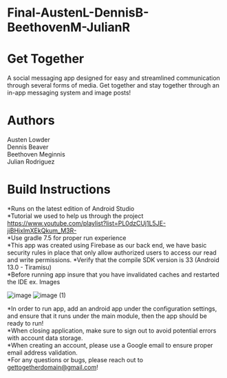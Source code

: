 # Final-AustenL-DennisB-BeethovenM-JulianR

# Get Together
A social messaging app designed for easy and streamlined communication through several forms of media. Get together and stay together through an in-app messaging system and image posts!

# Authors
Austen Lowder\
Dennis Beaver\
Beethoven Meginnis\
Julian Rodriguez

# Build Instructions
*Runs on the latest edition of Android Studio\
*Tutorial we used to help us through the project https://www.youtube.com/playlist?list=PL0dzCUj1L5JE-jiBHjxlmXEkQkum_M3R- \
*Use gradle 7.5 for proper run experience\
*This app was created using Firebase as our back end, we have basic security rules in place that only allow authorized users to access our read and write permissions.
*Verify that the compile SDK version is 33 (Android 13.0 - Tiramisu)\
*Before running app insure that you have invalidated caches and restarted the IDE ex. Images


![image](https://user-images.githubusercontent.com/112116586/232137208-aef1079a-ca62-46d7-aa34-347d3dffca21.png)
![image (1)](https://user-images.githubusercontent.com/112116586/232137229-d400d01f-adee-4740-9e31-21365d17bfee.png)

*In order to run app, add an android app under the configuration settings, and ensure that it runs under the main module, then the app should be ready to run!\
*When closing application, make sure to sign out to avoid potential errors with account data storage.\
*When creating an account, please use a Google email to ensure proper email address validation.\
*For any questions or bugs, please reach out to gettogetherdomain@gmail.com!
